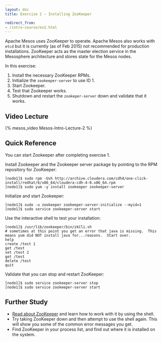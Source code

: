 ```yaml
---
layout: doc
title: Exercise 2 – Installing ZooKeeper

redirect_from:
- /intro-course/ex2.html
---
```


Apache Mesos uses ZooKeeper to operate.  Apache Mesos also works with ``etcd`` but it is currently (as of
Feb 2015) not recommended for production installations.  ZooKeeper acts as the master election service in the Mesosphere architecture and
stores state for the Mesos nodes.

In this exercise:

1. Install the necessary ZooKeeper RPMs.
2. Initialize the ``zookeeper-server`` to use ID 1.
3. Start Zookeeper.
4. Test that Zookeeper works.
5. Shutdown and restart the ``zookeper-server`` down and validate that it works.


Video Lecture
-------------

{% mesos_video Mesos-Intro-Lecture-2 %}


Quick Reference
---------------

You can start Zookeeper after completing exercise 1.

Install Zookeeper and the Zookeeper server package by pointing to the RPM repository for ZooKeeper:

```
[node1]$ sudo rpm -Uvh http://archive.cloudera.com/cdh4/one-click-install/redhat/6/x86_64/cloudera-cdh-4-0.x86_64.rpm
[node1]$ sudo yum -y install zookeeper zookeeper-server
```

Initialize and start Zookeeper:

```
[node1]$ sudo -u zookeeper zookeeper-server-initialize --myid=1
[node1]$ sudo service zookeeper-server start
```

Use the interactive shell to test your installation:

```
[node1]$ /usr/lib/zookeeper/bin/zkCli.sh
# sometimes at this point you get an error that java is missing.  This means yum did NOT install java for...reasons.  Start over.
help
create /test 1
get /test 
set /test 2
get /test
delete /test
quit
```

Validate that you can stop and restart ZooKeeper:

```
[node1]$ sudo service zookeeper-server stop
[node1]$ sudo service zookeeper-server start
```

Further Study
-------------

* [Read about ZooKeeper](http://zookeeper.apache.org/doc/r3.3.2/zookeeperAdmin.html) and learn how to work with it by using the shell.
* Try taking ZooKeeper down and then attempt to use the shell again.  This will show you some of the common error messages you get.
* Find ZooKeeper in your process list, and find out where it is installed on the system.


